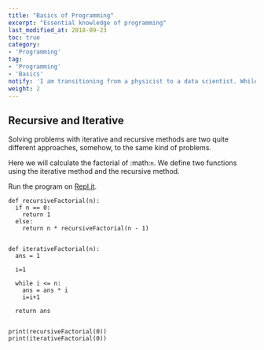 ```yaml
---
title: "Basics of Programming"
excerpt: "Essential knowledge of programming"
last_modified_at: 2018-09-23
toc: true
category:
- 'Programming'
tag:
- 'Programming'
- 'Basics'
notify: 'I am transitioning from a physicist to a data scientist. While I am exploring the world of data, I find that I need to know some basics about computers.'
weight: 2
---
```


## Recursive and Iterative

Solving problems with iterative and recursive methods are two quite different approaches, somehow, to the same kind of problems.

Here we will calculate the factorial of :math:`n`. We define two functions using the iterative method and the recursive method.

Run the program on [Repl.it](https://repl.it/@emptymalei/recursive-iterative).


```
def recursiveFactorial(n):
  if n == 0:
    return 1
  else:
    return n * recursiveFactorial(n - 1)


def iterativeFactorial(n):
  ans = 1

  i=1

  while i <= n:
    ans = ans * i
    i=i+1

  return ans


print(recursiveFactorial(0))
print(iterativeFactorial(0))
```